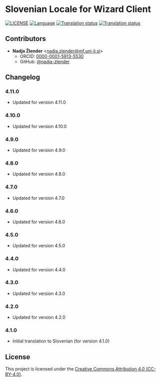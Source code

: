 # Slovenian Locale for Wizard Client

[![LICENSE](https://img.shields.io/github/license/ds-wizard/wizard-client-locales)](LICENSE)
[![Language](https://img.shields.io/badge/ISO%20639--1-sl-blue)](https://en.wikipedia.org/wiki/Slovene_language)
[![Translation status](https://img.shields.io/badge/translated-100%25-brightgreen)](https://localize.ds-wizard.org/engage/wizard-client/nl/)
[![Translation status](https://localize.ds-wizard.org/widgets/wizard-client/sl/wizard-client-4-11-0/svg-badge.svg)](https://localize.ds-wizard.org/engage/wizard-client/tr/)

## Contributors

* **Nadja Žlender** <[nadja.zlender@mf.uni-lj.si](mailto:nadja.zlender@mf.uni-lj.si)>
  * ORCID: [0000-0001-5913-5530](https://orcid.org/0000-0001-5913-5530)
  * GitHub: [@nadja-zlender](https://github.com/nadja-zlender)


## Changelog

### 4.11.0

* Updated for version 4.11.0

### 4.10.0

* Updated for version 4.10.0

### 4.9.0

* Updated for version 4.9.0

### 4.8.0

* Updated for version 4.8.0

### 4.7.0

* Updated for version 4.7.0

### 4.6.0

* Updated for version 4.6.0

### 4.5.0

* Updated for version 4.5.0

### 4.4.0

* Updated for version 4.4.0

### 4.3.0

* Updated for version 4.3.0

### 4.2.0

* Updated for version 4.2.0

### 4.1.0

* Initial translation to Slovenian (for version 4.1.0)


## License

This project is licensed under the [Creative Commons Attribution 4.0 (CC-BY-4.0)](https://creativecommons.org/licenses/by/4.0/).
